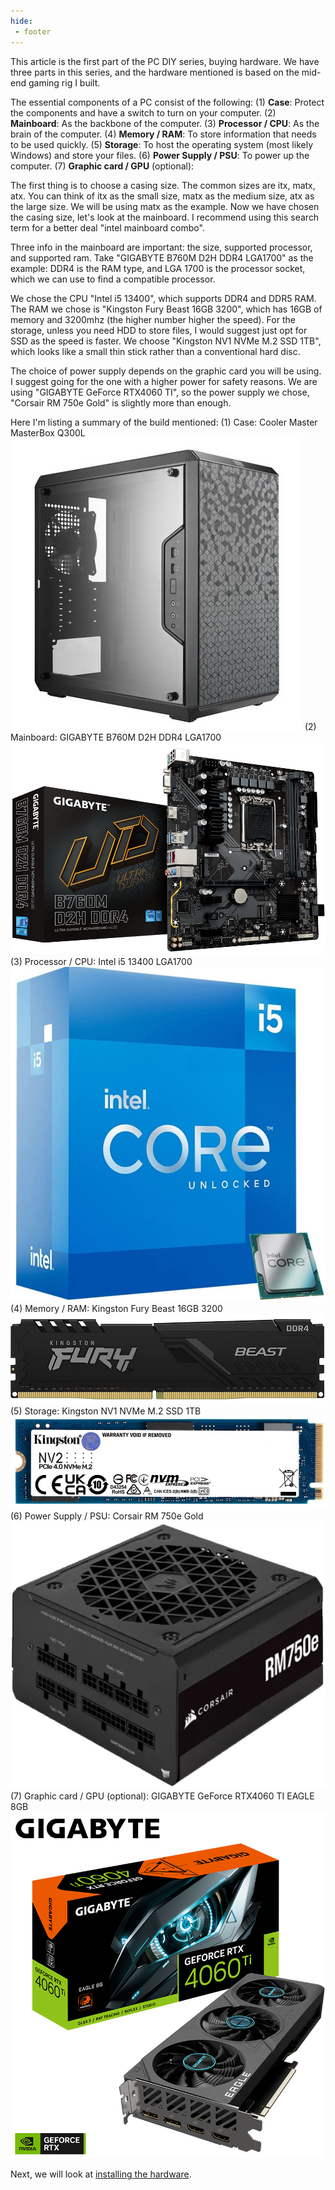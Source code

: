 ```yaml
---
hide:
 - footer
---
```


This article is the first part of the PC DIY series, buying hardware. We have three parts in this series, and the hardware mentioned is based on the mid-end gaming rig I built.

The essential components of a PC consist of the following: 
 (1) **Case**: Protect the components and have a switch to turn on your computer.
 (2) **Mainboard**: As the backbone of the computer.
 (3) **Processor / CPU**: As the brain of the computer.
 (4) **Memory / RAM**: To store information that needs to be used quickly.
 (5) **Storage**: To host the operating system (most likely Windows) and store your files.
 (6) **Power Supply / PSU**: To power up the computer.
 (7) **Graphic card / GPU** (optional): 

The first thing is to choose a casing size. The common sizes are itx, matx, atx. You can think of itx as the small size, matx as the medium size, atx as the large size. We will be using matx as the example. Now we have chosen the casing size, let's look at the mainboard. I recommend using this search term for a better deal "intel mainboard combo". 

Three info in the mainboard are important: the size, supported processor, and supported ram. Take "GIGABYTE B760M D2H DDR4 LGA1700" as the example: DDR4 is the RAM type, and LGA 1700 is the processor socket, which we can use to find a compatible processor. 

We chose the CPU "Intel i5 13400", which supports DDR4 and DDR5 RAM. The RAM we chose is "Kingston Fury Beast 16GB 3200", which has 16GB of memory and 3200mhz (the higher number higher the speed). For the storage, unless you need HDD to store files, I would suggest just opt for SSD as the speed is faster. We choose "Kingston NV1 NVMe M.2 SSD 1TB", which looks like a small thin stick rather than a conventional hard disc.

The choice of power supply depends on the graphic card you will be using. I suggest going for the one with a higher power for safety reasons. We are using "GIGABYTE GeForce RTX4060 TI", so the power supply we chose, "Corsair RM 750e Gold" is slightly more than enough.

Here I'm listing a summary of the build mentioned:
 (1) Case: Cooler Master MasterBox Q300L
 ![Cooler Master MasterBox Q300L](pc-diy-1-img/case.jpeg)
 (2) Mainboard: GIGABYTE B760M D2H DDR4 LGA1700
 ![GIGABYTE B760M D2H DDR4 LGA1700](pc-diy-1-img/mainboard.jpeg)
 (3) Processor / CPU: Intel i5 13400 LGA1700
 ![Intel i5 13400 LGA1700](pc-diy-1-img/cpu.png)
 (4) Memory / RAM: Kingston Fury Beast 16GB 3200
 ![Alt text](pc-diy-1-img/ram.jpeg)
 (5) Storage: Kingston NV1 NVMe M.2 SSD 1TB
 ![Kingston NV1 NVMe M.2 SSD 1TB](pc-diy-1-img/ssd.jpeg)
 (6) Power Supply / PSU: Corsair RM 750e Gold
 ![Corsair RM 750e Gold](pc-diy-1-img/psu.jpeg)
 (7) Graphic card / GPU (optional): GIGABYTE GeForce RTX4060 TI EAGLE 8GB
 ![GIGABYTE GeForce RTX4060 TI EAGLE 8GB](pc-diy-1-img/gpu.png)

Next, we will look at [installing the hardware](pc-diy-installing-hardware).